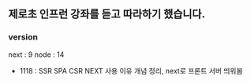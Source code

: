 ## 제로초 인프런 강좌를 듣고 따라하기 했습니다.

### version

next : 9
node : 14

- 1118 : SSR SPA CSR NEXT 사용 이유 개념 정리, next로 프론트 서버 띄워봄
